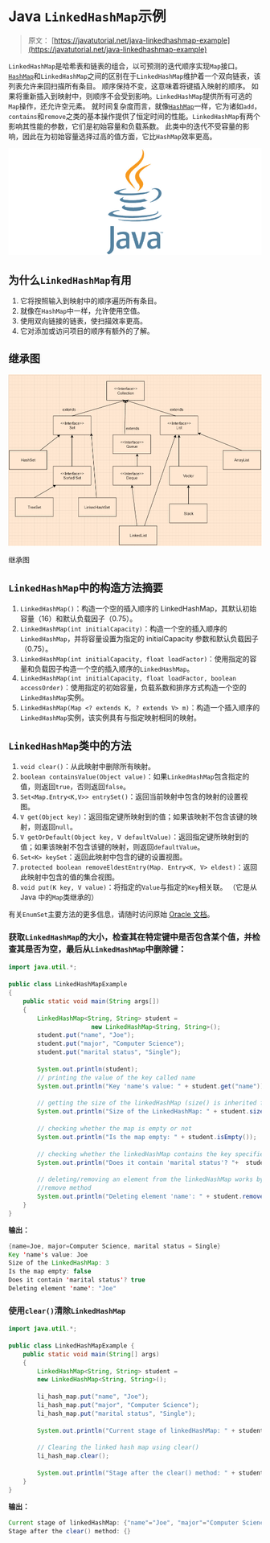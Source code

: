 # Java `LinkedHashMap`示例

> 原文： [https://javatutorial.net/java-linkedhashmap-example](https://javatutorial.net/java-linkedhashmap-example)

`LinkedHashMap`是哈希表和链表的组合，以可预测的迭代顺序实现`Map`接口。[`HashMap`](https://javatutorial.net/java-hashmap-example)和`LinkedHashMap`之间的区别在于`LinkedHashMap`维护着一个双向链表，该列表允许来回扫描所有条目。 顺序保持不变，这意味着将键插入映射的顺序。 如果将重新插入到映射中，则顺序不会受到影响。`LinkedHashMap`提供所有可选的`Map`操作，还允许空元素。 就时间复杂度而言，就像[`HashMap`](https://javatutorial.net/java-hashmap-example)一样，它为诸如`add`，`contains`和`remove`之类的基本操作提供了恒定时间的性能。`LinkedHashMap`有两个影响其性能的参数，它们是初始容量和负载系数。 此类中的迭代不受容量的影响，因此在为初始容量选择过高的值方面，它比`HashMap`效率更高。

![java-featured-image](img/e0db051dedc1179e7424b6d998a6a772.jpg)

## 为什么`LinkedHashMap`有用

1.  它将按照输入到映射中的顺序遍历所有条目。
2.  就像在`HashMap`中一样，允许使用空值。
3.  使用双向链接的链表，使扫描效率更高。
4.  它对添加或访问项目的顺序有额外的了解。

## 继承图

![Inheritance diagram](img/1d551e061a416d5502f78c30a0b93f73.jpg)

继承图

## `LinkedHashMap`中的构造方法摘要

1.  `LinkedHashMap()`：构造一个空的插入顺序的 LinkedHashMap，其默认初始容量（16）和默认负载因子（0.75）。
2.  `LinkedHashMap(int initialCapacity)`：构造一个空的插入顺序的`LinkedHashMap`，并将容量设置为指定的 initialCapacity 参数和默认负载因子（0.75）。
3.  `LinkedHashMap(int initialCapacity, float loadFactor)`：使用指定的容量和负载因子构造一个空的插入顺序的`LinkedHashMap`。
4.  `LinkedHashMap(int initialCapacity, float loadFactor, boolean accessOrder)`：使用指定的初始容量，负载系数和排序方式构造一个空的`LinkedHashMap`实例。
5.  `LinkedHashMap(Map <? extends K, ? extends V> m)`：构造一个插入顺序的`LinkedHashMap`实例，该实例具有与指定映射相同的映射。

## `LinkedHashMap`类中的方法

1.  `void clear()`：从此映射中删除所有映射。
2.  `boolean containsValue(Object value)`：如果`LinkedHashMap`包含指定的值，则返回`true`，否则返回`false`。
3.  `Set<Map.Entry<K,V>> entrySet()`：返回当前映射中包含的映射的设置视图。
4.  `V get(Object key)`：返回指定键所映射到的值；如果该映射不包含该键的映射，则返回`null`。
5.  `V getOrDefault(Object key, V defaultValue)`：返回指定键所映射到的值；如果该映射不包含该键的映射，则返回`defaultValue`。
6.  `Set<K> keySet`：返回此映射中包含的键的设置视图。
7.  `protected boolean removeEldestEntry(Map. Entry<K, V> eldest)`：返回此映射中包含的值的集合视图。
8.  `void put(K key, V value)`：将指定的`Value`与指定的`Key`相关联。 （它是从 Java 中的`Map`类继承的）

有关`EnumSet`主要方法的更多信息，请随时访问原始 [Oracle 文档](https://docs.oracle.com/javase/8/docs/api/java/util/LinkedHashMap.html)。

### 获取`LinkedHashMap`的大小，检查其在特定键中是否包含某个值，并检查其是否为空，最后从`LinkedHashMap`中删除键：

```java
import java.util.*; 

public class LinkedHashMapExample
{ 
    public static void main(String args[]) 
    { 
        LinkedHashMap<String, String> student = 
                       new LinkedHashMap<String, String>(); 
        student.put("name", "Joe"); 
        student.put("major", "Computer Science"); 
        student.put("marital status", "Single"); 

        System.out.println(student); 
        // printing the value of the key called name
        System.out.println("Key 'name's value: " + student.get("name")); 

        // getting the size of the linkedHashMap (size() is inherited from Map)
        System.out.println("Size of the LinkedHashMap: " + student.size()); 

        // checking whether the map is empty or not
        System.out.println("Is the map empty: " + student.isEmpty()); 

        // checking whether the linkedHashMap contains the key specified as an argument
        System.out.println("Does it contain 'marital status'? "+  student.containsKey("marital status")); 

        // deleting/removing an element from the linkedHashMap works by using the 
        //remove method
        System.out.println("Deleting element 'name': " + student.remove("name")); 
    } 
}
```

**输出：**

```java
{name=Joe, major=Computer Science, marital status = Single}
Key 'name's value: Joe
Size of the LinkedHashMap: 3
Is the map empty: false
Does it contain 'marital status'? true
Deleting element 'name': "Joe"
```

### 使用`clear()`清除`LinkedHashMap`

```java
import java.util.*; 

public class LinkedHashMapExample { 
    public static void main(String[] args) 
    { 
        LinkedHashMap<String, String> student = 
        new LinkedHashMap<String, String>(); 

        li_hash_map.put("name", "Joe"); 
        li_hash_map.put("major", "Computer Science"); 
        li_hash_map.put("marital status", "Single"); 

        System.out.println("Current stage of linkedHashMap: " + student); 

        // Clearing the linked hash map using clear() 
        li_hash_map.clear(); 

        System.out.println("Stage after the clear() method: " + student); 
    } 
}
```

**输出：** 

```java
Current stage of linkedHashMap: {"name"="Joe", "major"="Computer Science", "marital status ="Single"}
Stage after the clear() method: {}
```